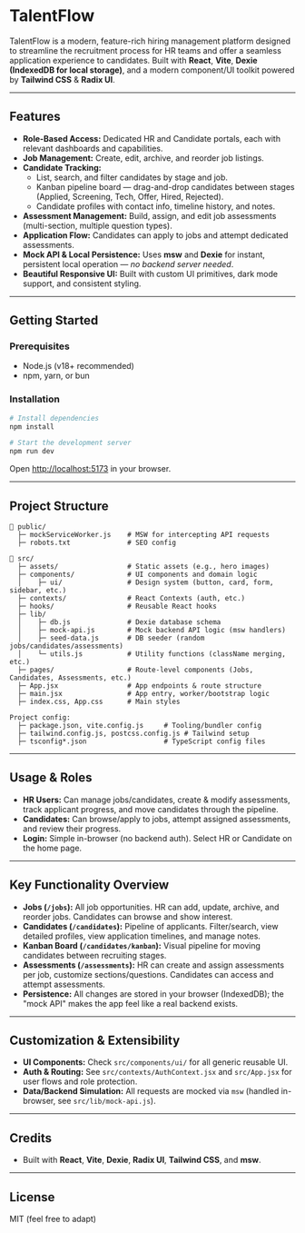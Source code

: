# TalentFlow

TalentFlow is a modern, feature-rich hiring management platform designed to streamline the recruitment process for HR teams and offer a seamless application experience to candidates. Built with **React**, **Vite**, **Dexie (IndexedDB for local storage)**, and a modern component/UI toolkit powered by **Tailwind CSS** & **Radix UI**.

---

## Features

- **Role-Based Access:** Dedicated HR and Candidate portals, each with relevant dashboards and capabilities.
- **Job Management:** Create, edit, archive, and reorder job listings.
- **Candidate Tracking:**
  - List, search, and filter candidates by stage and job.
  - Kanban pipeline board — drag-and-drop candidates between stages (Applied, Screening, Tech, Offer, Hired, Rejected).
  - Candidate profiles with contact info, timeline history, and notes.
- **Assessment Management:** Build, assign, and edit job assessments (multi-section, multiple question types).
- **Application Flow:** Candidates can apply to jobs and attempt dedicated assessments.
- **Mock API & Local Persistence:** Uses **msw** and **Dexie** for instant, persistent local operation — _no backend server needed_.
- **Beautiful Responsive UI:** Built with custom UI primitives, dark mode support, and consistent styling.

---

## Getting Started

### Prerequisites

- Node.js (v18+ recommended)
- npm, yarn, or bun

### Installation

```bash
# Install dependencies
npm install

# Start the development server
npm run dev
```

Open [http://localhost:5173](http://localhost:5173) in your browser.

---

## Project Structure

```
📂 public/
  ├─ mockServiceWorker.js    # MSW for intercepting API requests
  ├─ robots.txt              # SEO config

📂 src/
  ├─ assets/                 # Static assets (e.g., hero images)
  ├─ components/             # UI components and domain logic
  │    ├─ ui/                # Design system (button, card, form, sidebar, etc.)
  ├─ contexts/               # React Contexts (auth, etc.)
  ├─ hooks/                  # Reusable React hooks
  ├─ lib/
  │    ├─ db.js              # Dexie database schema
  │    ├─ mock-api.js        # Mock backend API logic (msw handlers)
  │    ├─ seed-data.js       # DB seeder (random jobs/candidates/assessments)
  │    └─ utils.js           # Utility functions (className merging, etc.)
  ├─ pages/                  # Route-level components (Jobs, Candidates, Assessments, etc.)
  ├─ App.jsx                 # App endpoints & route structure
  ├─ main.jsx                # App entry, worker/bootstrap logic
  ├─ index.css, App.css      # Main styles

Project config:
  ├─ package.json, vite.config.js     # Tooling/bundler config
  ├─ tailwind.config.js, postcss.config.js # Tailwind setup
  ├─ tsconfig*.json                   # TypeScript config files
```

---

## Usage & Roles

- **HR Users:** Can manage jobs/candidates, create & modify assessments, track applicant progress, and move candidates through the pipeline.
- **Candidates:** Can browse/apply to jobs, attempt assigned assessments, and review their progress.
- **Login:** Simple in-browser (no backend auth). Select HR or Candidate on the home page.

---

## Key Functionality Overview

- **Jobs (`/jobs`):** All job opportunities. HR can add, update, archive, and reorder jobs. Candidates can browse and show interest.
- **Candidates (`/candidates`):** Pipeline of applicants. Filter/search, view detailed profiles, view application timelines, and manage notes.
- **Kanban Board (`/candidates/kanban`):** Visual pipeline for moving candidates between recruiting stages.
- **Assessments (`/assessments`):** HR can create and assign assessments per job, customize sections/questions. Candidates can access and attempt assessments.
- **Persistence:** All changes are stored in your browser (IndexedDB); the "mock API" makes the app feel like a real backend exists.

---

## Customization & Extensibility

- **UI Components:** Check `src/components/ui/` for all generic reusable UI.
- **Auth & Routing:** See `src/contexts/AuthContext.jsx` and `src/App.jsx` for user flows and role protection.
- **Data/Backend Simulation:** All requests are mocked via `msw` (handled in-browser, see `src/lib/mock-api.js`).

---

## Credits

- Built with **React**, **Vite**, **Dexie**, **Radix UI**, **Tailwind CSS**, and **msw**.


---

## License

MIT (feel free to adapt)
